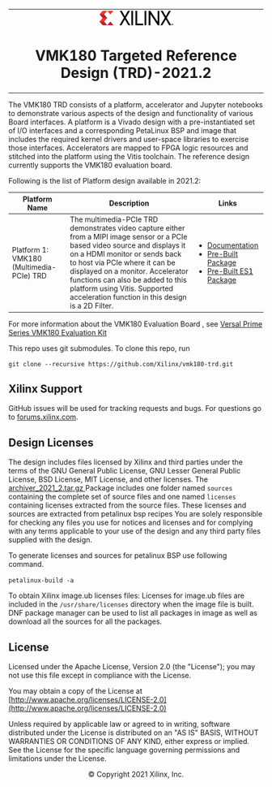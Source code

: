 <table class="sphinxhide">
 <tr>
   <td align="center"><img src="docs/source/docs/media/xilinx-logo.png" width="30%"/><h1> VMK180 Targeted Reference Design (TRD)-2021.2 </h1>
   </td>
 </tr>
</table>



The VMK180 TRD consists of a platform, accelerator and Jupyter notebooks to demonstrate various aspects of the design and functionality of various Board interfaces. A platform is a Vivado design with a pre-instantiated set of I/O interfaces and a corresponding PetaLinux BSP and image that includes the required kernel drivers and user-space libraries to exercise those interfaces. Accelerators are mapped to FPGA logic resources and stitched into the platform using the Vitis toolchain. The reference design currently supports the VMK180 evaluation board. 

Following is the list of Platform design available in 2021.2:

| Platform Name  | Description  |  Links |
| -------------- | ------------- |----------------|
| Platform 1: VMK180 (Multimedia-PCIe) TRD  |The multimedia-PCIe TRD demonstrates video capture either from a MIPI image sensor or a PCIe based video source and displays it on a  HDMI monitor or sends back to host via PCIe where it can be displayed on a monitor. Accelerator functions can also be added to this platform using Vitis. Supported acceleration function in this design is a 2D Filter.  |   <ul><li><a href="https://xilinx.github.io/vmk180-trd/2021.2/build/html/index.html">Documentation</a></li><li><a href="https://www.xilinx.com/member/forms/download/xef.html?filename=vmk180_trd_prebuilt_2021.2.zip">Pre-Built Package</a></li><li><a href="https://www.xilinx.com/member/forms/download/xef.html?filename=vmk180_es1_trd_prebuilt_2021.2.zip">Pre-Built ES1 Package</a></li></ul>

For more information about the VMK180 Evaluation Board , see [Versal Prime Series VMK180 Evaluation Kit](https://www.xilinx.com/products/boards-and-kits/vmk180.html)

This repo uses git submodules. To clone this repo, run

```
git clone --recursive https://github.com/Xilinx/vmk180-trd.git

```

## Xilinx Support

GitHub issues will be used for tracking requests and bugs. For questions go to [forums.xilinx.com](http://forums.xilinx.com/).

## Design Licenses

The design includes files licensed by Xilinx and third parties under the terms
of the GNU General Public License, GNU Lesser General Public License,
BSD License, MIT License, and other licenses. The [archiver_2021_2.tar.gz ](https://www.xilinx.com/member/forms/download/xef.html?filename=archiver_2021_2.tar.gz) Package includes one
folder named ``sources`` containing the complete set of source
files and one named ``licenses`` containing licenses extracted from
the source files. These licenses and sources are extracted from petalinux bsp recipes
You are solely responsible for checking any files you
use for notices and licenses and for complying with any terms applicable to your
use of the design and any third party files supplied with the design.

To generate licenses and sources for petalinux BSP use following command. 

``petalinux-build -a``


To obtain  Xilinx image.ub  licenses files:
Licenses for image.ub files are included in the ``/usr/share/licenses`` directory when the image file is built.
DNF package manager can be used to list all packages in image as well as download all the sources for all the packages.


## License

Licensed under the Apache License, Version 2.0 (the "License"); you may not use this file except in compliance with the License.

You may obtain a copy of the License at
[http://www.apache.org/licenses/LICENSE-2.0](http://www.apache.org/licenses/LICENSE-2.0)

Unless required by applicable law or agreed to in writing, software distributed under the License is distributed on an "AS IS" BASIS, WITHOUT WARRANTIES OR CONDITIONS OF ANY KIND, either express or implied. See the License for the specific language governing permissions and limitations under the License.

<p align="center">&copy; Copyright 2021 Xilinx, Inc.</p>
